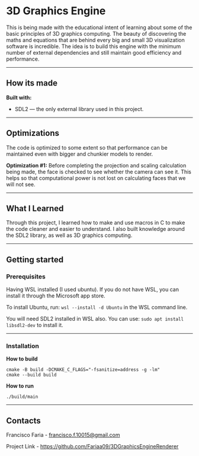 # 3D Graphics Engine
This is being made with the educational intent of learning about some of
the basic principles of 3D graphics computing. The beauty of discovering the maths and
equations that are behind every big and small 3D visualization software is incredible.
The idea is to build this engine with the minimum number of external dependencies and
still maintain good efficiency and performance.

---
## How its made
**Built with:**
* SDL2  — the only external library used in this project.

---
## Optimizations
The code is optimized to some extent so that performance can be maintained even with
bigger and chunkier models to render. 

**Optimization #1:**
Before completing the projection and scaling calculation being made, the face is
checked to see whether the camera can see it. This helps so that computational
power is not lost on calculating faces that we will not see.

---
## What I Learned
Through this project, I learned how to make and use macros in C to make
the code cleaner and easier to understand. I also built knowledge around
the SDL2 library, as well as 3D graphics computing.

---
## Getting started
### Prerequisites
Having WSL installed (I used ubuntu). If you do not have WSL, you can install
it through the Microsoft app store.

To install Ubuntu, run:
`wsl --install -d Ubuntu` in the WSL command line.

You will need SDL2 installed in WSL also. You can use:
`sudo apt install libsdl2-dev` to install it.


---
### Installation
**How to build**
```
cmake -B build -DCMAKE_C_FLAGS="-fsanitize=address -g -lm"
cmake --build build
```

**How to run**
```
./build/main
```

---
## Contacts
Francisco Faria - francisco.f.10015@gmail.com 

Project Link - https://github.com/Fariaa09/3DGraphicsEngineRenderer